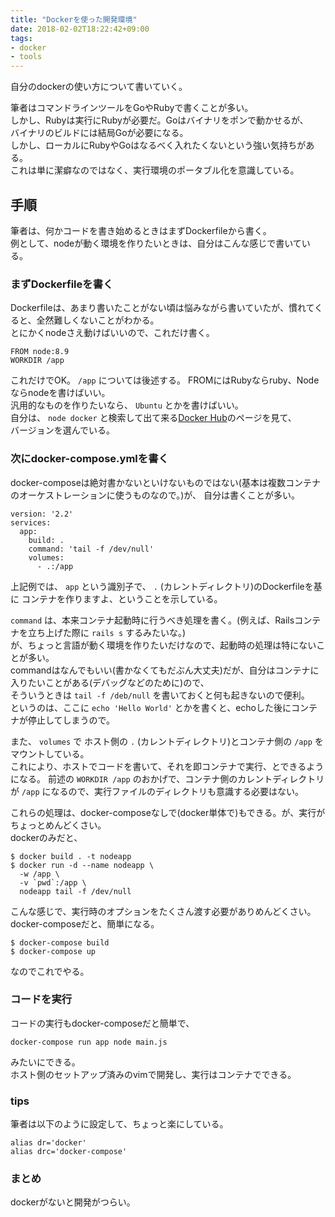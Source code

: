 ```yaml
---
title: "Dockerを使った開発環境"
date: 2018-02-02T18:22:42+09:00
tags:
- docker
- tools
---
```


自分のdockerの使い方について書いていく。

<!--more-->

筆者はコマンドラインツールをGoやRubyで書くことが多い。  
しかし、Rubyは実行にRubyが必要だ。Goはバイナリをポンで動かせるが、  
バイナリのビルドには結局Goが必要になる。  
しかし、ローカルにRubyやGoはなるべく入れたくないという強い気持ちがある。  
これは単に潔癖なのではなく、実行環境のポータブル化を意識している。

## 手順
筆者は、何かコードを書き始めるときはまずDockerfileから書く。  
例として、nodeが動く環境を作りたいときは、自分はこんな感じで書いている。

### まずDockerfileを書く

Dockerfileは、あまり書いたことがない頃は悩みながら書いていたが、慣れてくると、全然難しくないことがわかる。  
とにかくnodeさえ動けばいいので、これだけ書く。

```
FROM node:8.9
WORKDIR /app
```

これだけでOK。 `/app` については後述する。
FROMにはRubyならruby、Nodeならnodeを書けばいい。  
汎用的なものを作りたいなら、 `Ubuntu` とかを書けばいい。  
自分は、 `node docker` と検索して出て来る[Docker Hub](https://hub.docker.com/_/node/)のページを見て、  
バージョンを選んでいる。  

### 次にdocker-compose.ymlを書く

docker-composeは絶対書かないといけないものではない(基本は複数コンテナのオーケストレーションに使うものなので。)が、
自分は書くことが多い。

```
version: '2.2'
services:
  app:
    build: .
    command: 'tail -f /dev/null'
    volumes:
      - .:/app
```

上記例では、 `app` という識別子で、 `.` (カレントディレクトリ)のDockerfileを基に
コンテナを作りますよ、ということを示している。

`command` は、本来コンテナ起動時に行うべき処理を書く。(例えば、Railsコンテナを立ち上げた際に `rails s` するみたいな。)  
が、ちょっと言語が動く環境を作りたいだけなので、起動時の処理は特にないことが多い。  
commandはなんでもいい(書かなくてもだぶん大丈夫)だが、自分はコンテナに入りたいことがある(デバッグなどのために)ので、  
そういうときは `tail -f /deb/null` を書いておくと何も起きないので便利。  
というのは、ここに `echo 'Hello World'` とかを書くと、echoした後にコンテナが停止してしまうので。  

また、 `volumes` で ホスト側の `.` (カレントディレクトリ)とコンテナ側の `/app` をマウントしている。  
これにより、ホストでコードを書いて、それを即コンテナで実行、とできるようになる。
前述の `WORKDIR /app` のおかげで、コンテナ側のカレントディレクトリが `/app` になるので、実行ファイルのディレクトリも意識する必要はない。

これらの処理は、docker-composeなしで(docker単体で)もできる。が、実行がちょっとめんどくさい。  
dockerのみだと、

```
$ docker build . -t nodeapp
$ docker run -d --name nodeapp \
  -w /app \
  -v `pwd`:/app \
  nodeapp tail -f /dev/null
```

こんな感じで、実行時のオプションをたくさん渡す必要がありめんどくさい。  
docker-composeだと、簡単になる。

```
$ docker-compose build
$ docker-compose up
```

なのでこれでやる。

### コードを実行

コードの実行もdocker-composeだと簡単で、

```
docker-compose run app node main.js
```

みたいにできる。  
ホスト側のセットアップ済みのvimで開発し、実行はコンテナでできる。

### tips

筆者は以下のように設定して、ちょっと楽にしている。

```
alias dr='docker'
alias drc='docker-compose'
```

### まとめ

dockerがないと開発がつらい。

